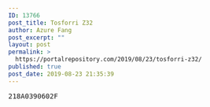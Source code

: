 ```yaml
---
ID: 13766
post_title: Tosforri Z32
author: Azure Fang
post_excerpt: ""
layout: post
permalink: >
  https://portalrepository.com/2019/08/23/tosforri-z32/
published: true
post_date: 2019-08-23 21:35:39
---
```

<pre>218A0390602F</pre>